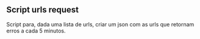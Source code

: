 ## Script urls request

Script para, dada uma lista de urls, criar um json com as urls que retornam erros a cada 5 minutos.
